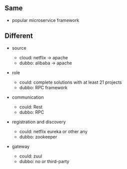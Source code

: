 ## Same

* popular microservice framework

## Different

* source
    * cloud: netflix -> apache
    * dubbo: alibaba -> apache

* role
    * could: complete solutions with at least 21 projects
    * dubbo: RPC framework

* communication
    * could: Rest
    * dubbo: RPC

* registration and discovery
    * could: netflix eureka or other any
    * dubbo: zookeeper

* gateway
    * could: zuul
    * dubbo: no or third-party

    


